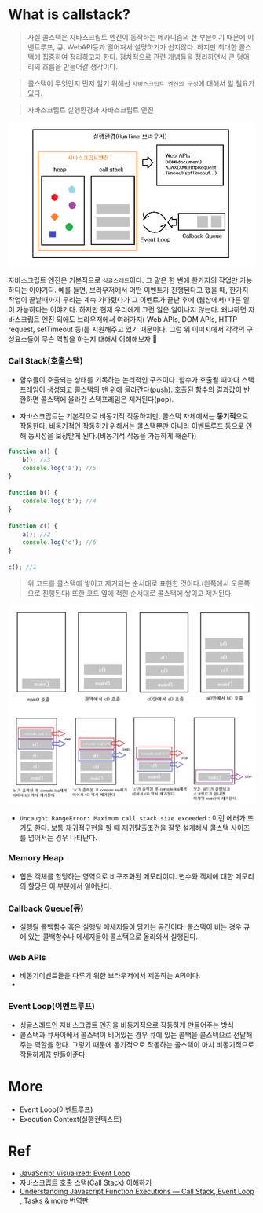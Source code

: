 # What is callstack?

> 사실 콜스택은 자바스크립트 엔진이 동작하는 메카니즘의 한 부분이기 때문에 이벤트루프, 큐, WebAPI등과 떨어져서 설명하기가 쉽지않다. 하지만 최대한 콜스택에 집중하여 정리하고자 한다. 점차적으로 관련 개념들을 정리하면서 큰 덩어리의 흐름을 만들어갈 생각이다.

> 콜스택이 무엇인지 먼저 알기 위해선 `자바스크립트 엔진의 구성`에 대해서 알 필요가 있다.

> 자바스크립트 실행환경과 자바스크립트 엔진

![jsengine](../../image/jsengine.png)

자바스크립트 엔진은 기본적으로 `싱글스레드`이다. 그 말은 한 번에 한가지의 작업만 가능하다는 이야기다. 예를 들면, 브라우저에서 어떤 이벤트가 진행된다고 했을 때, 한가지 작업이 끝날때까지 우리는 계속 기다렸다가 그 이벤트가 끝난 후에 (웹상에서) 다른 일이 가능하다는 이야기다. 하지만 현재 우리에게 그런 일은 일어나지 않는다. 왜냐하면 자바스크립트 엔진 외에도 브라우저에서 여러가지( Web APIs, DOM APIs, HTTP request, setTimeout 등)를 지원해주고 있기 때문이다. 그럼 위 이미지에서 각각의 구성요소들이 무슨 역할을 하는지 대해서 이해해보자 🚀

### Call Stack(호출스택)

-   함수들이 호출되는 상태를 기록하는 논리적인 구조이다. 함수가 호출될 때마다 스택프레임이 생성되고 콜스택의 맨 위에 올라간다(push). 호출된 함수의 결과값이 반환하면 콜스택에 올라간 스택프레임은 제거된다(pop).

-   자바스크립트는 기본적으로 비동기적 작동하지만, 콜스택 자체에서는 **동기적**으로 작동한다. 비동기적인 작동하기 위해서는 콜스택뿐만 아니라 이벤트루프 등으로 인해 동시성을 보장받게 된다.(비동기적 작동을 가능하게 해준다)

```javascript
function a() {
    b(); //3
    console.log('a'); //5
}

function b() {
    console.log('b'); //4
}

function c() {
    a(); //2
    console.log('c'); //6
}

c(); //1
```

> 위 코드를 콜스택에 쌓이고 제거되는 순서대로 표현한 것이다.(왼쪽에서 오른쪽으로 진행된다) 또한 코드 옆에 적힌 순서대로 콜스택에 쌓이고 제거된다.

![callstack1](../../image/callstack1.png)
![callstack2](../../image/callstack2.png)

-   `Uncaught RangeError: Maximum call stack size exceeded` : 이런 에러가 뜨기도 한다. 보통 재귀적구현을 할 때 재귀탈출조건을 잘못 설계해서 콜스택 사이즈를 넘어서는 경우 나타난다.

### Memory Heap

-   힙은 객체를 할당하는 영역으로 비구조화된 메모리이다. 변수와 객체에 대한 메모리의 할당은 이 부분에서 일어난다.

### Callback Queue(큐)

-   실행될 콜백함수 혹은 실행될 메세지들이 담기는 공간이다. 콜스택이 비는 경우 큐에 있는 콜백함수나 메세지들이 콜스택으로 올라와서 실행된다.

### Web APIs

-   비동기이벤트들을 다루기 위한 브라우저에서 제공하는 API이다.
-

### Event Loop(이벤트루프)

-   싱글스레드인 자바스크립트 엔진을 비동기적으로 작동하게 만들어주는 방식
-   콜스택과 큐사이에서 콜스택이 비어있는 경우 큐에 있는 콜백을 콜스택으로 전달해주는 역할을 한다. 그렇기 때문에 동기적으로 작동하는 콜스택이 마치 비동기적으로 작동하게끔 만들어준다.

# More

-   Event Loop(이벤트루프)
-   Execution Context(실행컨텍스트)

# Ref

-   [JavaScript Visualized: Event Loop](https://dev.to/lydiahallie/javascript-visualized-event-loop-3dif)
-   [자바스크립트 호출 스택(Call Stack) 이해하기](https://new93helloworld.tistory.com/358)
-   [Understanding Javascript Function Executions — Call Stack, Event Loop , Tasks & more 번역판](https://velog.io/@jakeseo_me/2019-03-15-2303-%EC%9E%91%EC%84%B1%EB%90%A8-rmjta5a3xh)
